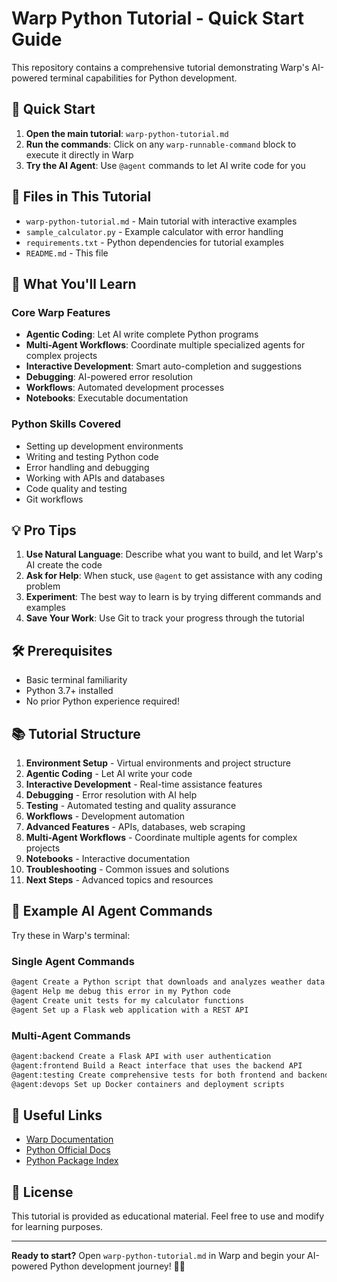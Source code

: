 # Warp Python Tutorial - Quick Start Guide

This repository contains a comprehensive tutorial demonstrating Warp's AI-powered terminal capabilities for Python development.

## 🚀 Quick Start

1. **Open the main tutorial**: `warp-python-tutorial.md`
2. **Run the commands**: Click on any `warp-runnable-command` block to execute it directly in Warp
3. **Try the AI Agent**: Use `@agent` commands to let AI write code for you

## 📁 Files in This Tutorial

- `warp-python-tutorial.md` - Main tutorial with interactive examples
- `sample_calculator.py` - Example calculator with error handling
- `requirements.txt` - Python dependencies for tutorial examples
- `README.md` - This file

## 🎯 What You'll Learn

### Core Warp Features
- **Agentic Coding**: Let AI write complete Python programs
- **Multi-Agent Workflows**: Coordinate multiple specialized agents for complex projects
- **Interactive Development**: Smart auto-completion and suggestions
- **Debugging**: AI-powered error resolution
- **Workflows**: Automated development processes
- **Notebooks**: Executable documentation

### Python Skills Covered
- Setting up development environments
- Writing and testing Python code
- Error handling and debugging
- Working with APIs and databases
- Code quality and testing
- Git workflows

## 💡 Pro Tips

1. **Use Natural Language**: Describe what you want to build, and let Warp's AI create the code
2. **Ask for Help**: When stuck, use `@agent` to get assistance with any coding problem
3. **Experiment**: The best way to learn is by trying different commands and examples
4. **Save Your Work**: Use Git to track your progress through the tutorial

## 🛠 Prerequisites

- Basic terminal familiarity
- Python 3.7+ installed
- No prior Python experience required!

## 📚 Tutorial Structure

1. **Environment Setup** - Virtual environments and project structure
2. **Agentic Coding** - Let AI write your code
3. **Interactive Development** - Real-time assistance features
4. **Debugging** - Error resolution with AI help
5. **Testing** - Automated testing and quality assurance
6. **Workflows** - Development automation
7. **Advanced Features** - APIs, databases, web scraping
8. **Multi-Agent Workflows** - Coordinate multiple agents for complex projects
9. **Notebooks** - Interactive documentation
10. **Troubleshooting** - Common issues and solutions
11. **Next Steps** - Advanced topics and resources

## 🤖 Example AI Agent Commands

Try these in Warp's terminal:

### Single Agent Commands
```bash
@agent Create a Python script that downloads and analyzes weather data
@agent Help me debug this error in my Python code
@agent Create unit tests for my calculator functions
@agent Set up a Flask web application with a REST API
```

### Multi-Agent Commands
```bash
@agent:backend Create a Flask API with user authentication
@agent:frontend Build a React interface that uses the backend API
@agent:testing Create comprehensive tests for both frontend and backend
@agent:devops Set up Docker containers and deployment scripts
```

## 🔗 Useful Links

- [Warp Documentation](https://docs.warp.dev/)
- [Python Official Docs](https://docs.python.org/)
- [Python Package Index](https://pypi.org/)

## 📝 License

This tutorial is provided as educational material. Feel free to use and modify for learning purposes.

---

**Ready to start?** Open `warp-python-tutorial.md` in Warp and begin your AI-powered Python development journey! 🐍✨
